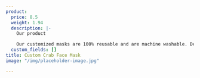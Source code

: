 ```yaml
---
product:
  price: 8.5
  weight: 1.94
  description: |-
    Our product

    Our customized masks are 100% reusable and are machine washable. Designed to be a comfortable fit - they are great when worn for long periods of time without become bothersome. Premium fabrics and materials used to create an ultra comfortable mask that fits everyone. Sport our masked crab!
  custom_fields: []
title: Custom Crab Face Mask
image: "/img/placeholder-image.jpg"

---
```

